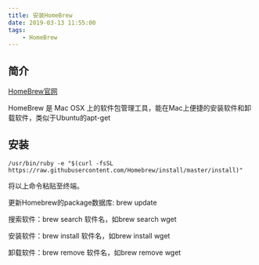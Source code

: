 ```yaml
---
title: 安装HomeBrew
date: 2019-03-13 11:55:00
tags:
    - HomeBrew
---
```

## 简介

[HomeBrew官网](http://brew.sh/index_zh-cn.html)

HomeBrew 是 Mac OSX 上的软件包管理工具，能在Mac上便捷的安装软件和卸载软件，类似于Ubuntu的apt-get

## 安装

```
/usr/bin/ruby -e "$(curl -fsSL https://raw.githubusercontent.com/Homebrew/install/master/install)"
```

将以上命令粘贴至终端。

更新Homebrew的package数据库: brew update

搜索软件：brew search 软件名，如brew search wget

安装软件：brew install 软件名，如brew install wget

卸载软件：brew remove 软件名，如brew remove wget
